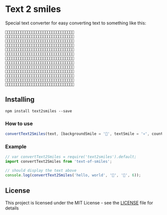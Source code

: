 # Text 2 smiles

Special text converter for easy converting text to something like this:

```
🙈🙈🙈🙈🙈🙈🙈🙈🙈🙈🙈🙈🙈🙈🙈🙈🙈🙈🙈🙈🙈🙈🙈🙈🙈🙈🙈🙈🙈🙈🙈
🙈🎱🙈🙈🎱🙈🎱🎱🎱🎱🙈🎱🙈🙈🙈🙈🎱🙈🙈🙈🙈🙈🎱🎱🙈🙈🙈🙈🙈🙈🙈
🙈🎱🙈🙈🎱🙈🎱🙈🙈🙈🙈🎱🙈🙈🙈🙈🎱🙈🙈🙈🙈🎱🙈🙈🎱🙈🙈🙈🙈🙈🙈
🙈🎱🎱🎱🎱🙈🎱🎱🎱🙈🙈🎱🙈🙈🙈🙈🎱🙈🙈🙈🙈🎱🙈🙈🎱🙈🙈🙈🙈🙈🙈
🙈🎱🙈🙈🎱🙈🎱🙈🙈🙈🙈🎱🙈🙈🙈🙈🎱🙈🙈🙈🙈🎱🙈🙈🎱🙈🎱🙈🙈🙈🙈
🙈🎱🙈🙈🎱🙈🎱🎱🎱🎱🙈🎱🎱🎱🎱🙈🎱🎱🎱🎱🙈🙈🎱🎱🙈🙈🎱🙈🙈🙈🙈
🙈🙈🙈🙈🙈🙈🙈🙈🙈🙈🙈🙈🙈🙈🙈🙈🙈🙈🙈🙈🙈🙈🙈🙈🙈🙈🙈🙈🙈🙈🙈
🙈🙈🙈🙈🙈🙈🎱🙈🙈🎱🙈🙈🎱🎱🙈🙈🎱🎱🎱🙈🙈🎱🙈🙈🙈🙈🎱🎱🎱🙈🙈
🙈🙈🙈🙈🙈🙈🎱🙈🙈🎱🙈🎱🙈🙈🎱🙈🎱🙈🙈🎱🙈🎱🙈🙈🙈🙈🎱🙈🙈🎱🙈
🙈🙈🙈🙈🙈🙈🎱🙈🙈🎱🙈🎱🙈🙈🎱🙈🎱🎱🎱🙈🙈🎱🙈🙈🙈🙈🎱🙈🙈🎱🙈
🙈🙈🙈🙈🙈🙈🎱🎱🎱🎱🙈🎱🙈🙈🎱🙈🎱🙈🎱🙈🙈🎱🙈🙈🙈🙈🎱🙈🙈🎱🙈
🙈🙈🙈🙈🙈🙈🙈🎱🎱🙈🙈🙈🎱🎱🙈🙈🎱🙈🙈🎱🙈🎱🎱🎱🎱🙈🎱🎱🎱🙈🙈
🙈🙈🙈🙈🙈🙈🙈🙈🙈🙈🙈🙈🙈🙈🙈🙈🙈🙈🙈🙈🙈🙈🙈🙈🙈🙈🙈🙈🙈🙈🙈
```

## Installing

```
npm install text2smiles --save
```

### How to use

```javascript
convertText2Smiles(text, [backgroundSmile = '🤘', textSmile = '💀', countSymbolsOnTheRow = 8]);

```
### Example

```javascript
// var convertText2Smiles = require('text2smiles').default;
import convertText2Smiles from 'text-of-smiles';

// should display the text above
console.log(convertText2Smiles('hello, world', '🙈', '🎱', 6));

```

## License

This project is licensed under the MIT License - see the [LICENSE](LICENSE) file for details
